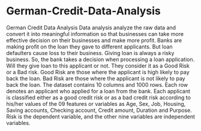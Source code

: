 # German-Credit-Data-Analysis
German Credit Data Analysis
Data analysis analyze the raw data and convert it into meaningful information so that businesses can take more effective decision on their businesses and make more profit.
Banks are making profit on the loan they gave to different applicants. But loan defaulters cause loss to their business. Giving loan is always a risky business. So, the bank takes a decision when processing a loan application. Will they give loan to this applicant or not. They consider it as a Good Risk or a Bad risk.
Good Risk are those where the applicant is high likely to pay back the loan.
Bad Risk are those where the applicant is not likely to pay back the loan.
The dataset contains 10 columns and 1000 rows. Each row denotes an applicant who applied for a loan from the bank. Each applicant is classified either as a good credit risk or as a bad credit risk according to his/her values of the 09 features or variables as Age, Sex, Job, Housing, Saving accounts, Checking account, Credit amount, Duration and Purpose. Risk is the dependent variable, and the other nine variables are independent variables.
